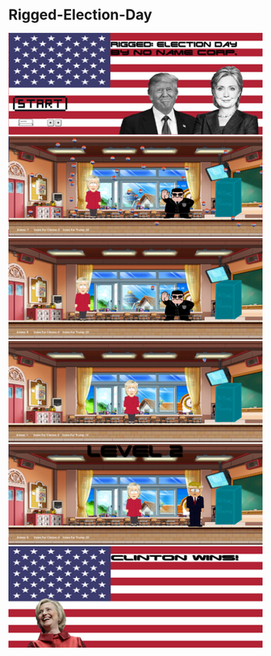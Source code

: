 # Rigged-Election-Day
<img src="https://github.com/EldonWu/Rigged-Election-Day/blob/master/CaptureT.PNG">
<img src="https://github.com/EldonWu/Rigged-Election-Day/blob/master/Capture2.PNG">
<img src="https://github.com/EldonWu/Rigged-Election-Day/blob/master/Capture4.PNG">
<img src="https://github.com/EldonWu/Rigged-Election-Day/blob/master/Capture3.PNG">
<img src="https://github.com/EldonWu/Rigged-Election-Day/blob/master/Capture1.PNG">
<img src="https://github.com/EldonWu/Rigged-Election-Day/blob/master/CaptureEnd.PNG">
